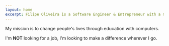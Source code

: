 ```yaml
---
layout: home
excerpt: Filipe Oliveira is a Software Engineer & Entrepreneur with a mission to change people lives through education with computers.
---
```

My mission is to change people's lives through education with computers.

I'm **NOT** looking for a job, I'm looking to make a difference wherever I go.
